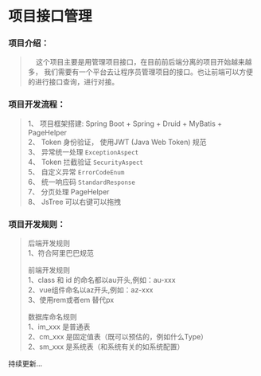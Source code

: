 # 项目接口管理

### 项目介绍：  
> &nbsp;&nbsp;&nbsp;&nbsp;这个项目主要是用管理项目接口，在目前前后端分离的项目开始越来越多，
我们需要有一个平台去让程序员管理项目的接口。也让前端可以方便的进行接口查询，进行对接。  

### 项目开发流程：
> 1、 项目框架搭建: Spring Boot + Spring + Druid + MyBatis + PageHelper  
> 2、 Token 身份验证， 使用JWT (Java Web Token) 规范  
> 3、 异常统一处理 `ExceptionAspect`   
> 4、 Token 拦截验证 `SecurityAspect`  
> 5、 自定义异常 `ErrorCodeEnum`   
> 6、 统一响应码 `StandardResponse`    
> 7、 分页处理 PageHelper  
> 8、 JsTree 可以右键可以拖拽  
 
### 项目开发规则：
> 后端开发规则  
> 1、符合阿里巴巴规范  
>   
> 前端开发规则  
> 1、class 和 id 的命名都以au开头,例如：au-xxx  
> 2、vue组件命名以az开头,例如：az-xxx  
> 3、使用rem或者em 替代px
>   
> 数据库命名规则  
> 1、im_xxx 是普通表  
> 2、cm_xxx 是固定值表（既可以预估的，例如什么Type）  
> 2、sm_xxx 是系统表（和系统有关的如系统配置）

持续更新...
